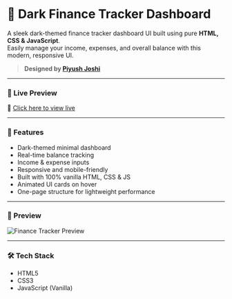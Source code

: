# 💸 Dark Finance Tracker Dashboard

A sleek dark-themed finance tracker dashboard UI built using pure **HTML, CSS & JavaScript**.  
Easily manage your income, expenses, and overall balance with this modern, responsive UI.

> **Designed by [Piyush Joshi](https://www.linkedin.com/in/piyush2707/)**

---

### 🚀 Live Preview

🔗 [Click here to view live](https://piyush2707.github.io/finance-tracker/)

---

### 🧠 Features

- Dark-themed minimal dashboard
- Real-time balance tracking
- Income & expense inputs
- Responsive and mobile-friendly
- Built with 100% vanilla HTML, CSS & JS
- Animated UI cards on hover
- One-page structure for lightweight performance

---

### 📸 Preview

![Finance Tracker Preview](https://piyush2707.github.io/finance-tracker/preview.png)

---

### 🛠️ Tech Stack

- HTML5
- CSS3
- JavaScript (Vanilla)

